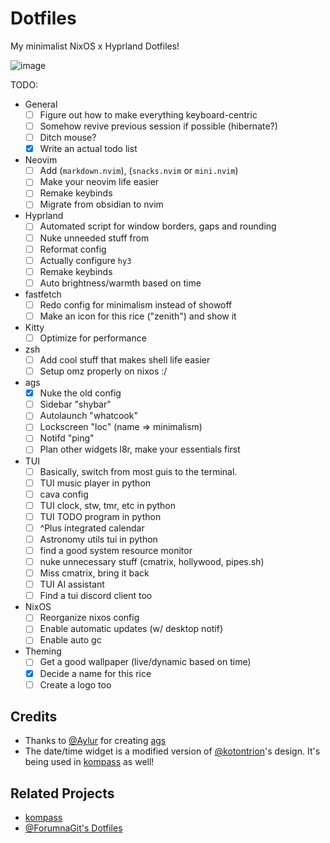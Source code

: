 # Dotfiles
My minimalist NixOS x Hyprland Dotfiles!

![image](https://github.com/user-attachments/assets/fa35bf6d-503f-4411-ba73-c33be5abc968)

TODO:
- General
    - [ ] Figure out how to make everything keyboard-centric
    - [ ] Somehow revive previous session if possible (hibernate?)
    - [ ] Ditch mouse?
    - [x] Write an actual todo list
- Neovim
    - [ ] Add (`markdown.nvim`), (`snacks.nvim` or `mini.nvim`)
    - [ ] Make your neovim life easier
    - [ ] Remake keybinds
    - [ ] Migrate from obsidian to nvim
- Hyprland
    - [ ] Automated script for window borders, gaps and rounding
    - [ ] Nuke unneeded stuff from 
    - [ ] Reformat config
    - [ ] Actually configure `hy3`
    - [ ] Remake keybinds
    - [ ] Auto brightness/warmth based on time
- fastfetch
    - [ ] Redo config for minimalism instead of showoff
    - [ ] Make an icon for this rice ("zenith") and show it
- Kitty
    - [ ] Optimize for performance
- zsh
    - [ ] Add cool stuff that makes shell life easier
    - [ ] Setup omz properly on nixos :/
- ags
    - [x] Nuke the old config
    - [ ] Sidebar "shybar"
    - [ ] Autolaunch "whatcook"
    - [ ] Lockscreen "loc" (name => minimalism)
    - [ ] Notifd "ping"
    - [ ] Plan other widgets l8r, make your essentials first
- TUI
    - [ ] Basically, switch from most guis to the terminal.
    - [ ] TUI music player in python
    - [ ] cava config
    - [ ] TUI clock, stw, tmr, etc in python
    - [ ] TUI TODO program in python
    - [ ] ^Plus integrated calendar
    - [ ] Astronomy utils tui in python
    - [ ] find a good system resource monitor
    - [ ] nuke unnecessary stuff (cmatrix, hollywood, pipes.sh)
    - [ ] Miss cmatrix, bring it back
    - [ ] TUI AI assistant
    - [ ] Find a tui discord client too
- NixOS
    - [ ] Reorganize nixos config
    - [ ] Enable automatic updates (w/ desktop notif)
    - [ ] Enable auto gc
- Theming
    - [ ] Get a good wallpaper (live/dynamic based on time)
    - [x] Decide a name for this rice
    - [ ] Create a logo too

## Credits
- Thanks to [@Aylur](https://github.com/Aylur) for creating [ags](https://github.com/Aylur/ags)
- The date/time widget is a modified version of [@kotontrion](https://github.com/kotontrion)'s design. It's being used in [kompass](https://github.com/kotontrion/kompass) as well!

## Related Projects
- [kompass](https://github.com/kotontrion/kompass)
- [@ForumnaGit's Dotfiles](https://github.com/FormunaGit/dotfiles)
